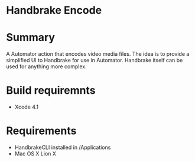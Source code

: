Handbrake Encode
===============

# Summary

A Automator action that encodes video media files.  The idea is to provide a simplified UI to Handbrake for use in Automator.  Handbrake itself can be used for anything more complex.


# Build requiremnts

- Xcode 4.1

# Requirements

- HandbrakeCLI installed in /Applications
- Mac OS X Lion X
